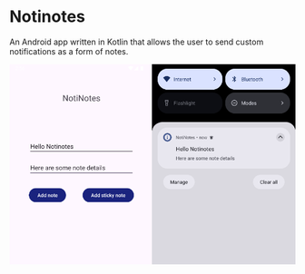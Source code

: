 # Notinotes
An Android app written in Kotlin that allows the user to send custom notifications as a form of notes.

![demo screens](./notinotes_demo.png)
